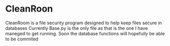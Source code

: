 # CleanRoon
CleanRoom is a file security program designed to help keep files secure in databases
Currently Base.py is the only file as that is the one I have maneged to get running.
Soon the database functions will hopefully be able to be commited
